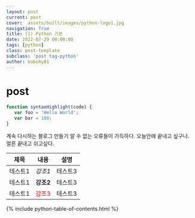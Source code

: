 ```yaml
---
layout: post
current: post
cover:  assets/built/images/python-logo1.jpg
navigation: True
title: (1) Python 기본
date: 2022-07-29 00:00:00
tags: [python]
class: post-template
subclass: 'post tag-python'
author: bobohy01
---
```


# post



~~~javascript
function syntaxHighlight(code) {
   var foo = 'Hello World';
   var bar = 100;
}
~~~


계속 다시하는 블로그 만들기 알 수 없는 오류들이 가득하다. 오늘안에 끝내고 싶구나. 얼른 끝내고 쉬고싶다.


| 제목   |내용|설명|
|:-----:|:---:|:---:|
| 테스트1 |*강조1*|테스트3|
| 테스트1 |**강조2**|테스트3|
| 테스트1 |<span style="color:red">강조3</span>|테스트3|



{% include python-table-of-contents.html %}